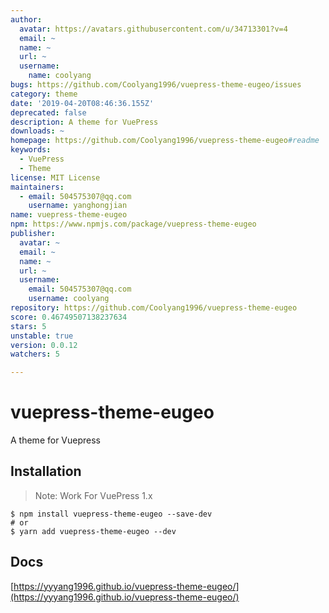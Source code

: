 ```yaml
---
author:
  avatar: https://avatars.githubusercontent.com/u/34713301?v=4
  email: ~
  name: ~
  url: ~
  username:
    name: coolyang
bugs: https://github.com/Coolyang1996/vuepress-theme-eugeo/issues
category: theme
date: '2019-04-20T08:46:36.155Z'
deprecated: false
description: A theme for VuePress
downloads: ~
homepage: https://github.com/Coolyang1996/vuepress-theme-eugeo#readme
keywords:
  - VuePress
  - Theme
license: MIT License
maintainers:
  - email: 504575307@qq.com
    username: yanghongjian
name: vuepress-theme-eugeo
npm: https://www.npmjs.com/package/vuepress-theme-eugeo
publisher:
  avatar: ~
  email: ~
  name: ~
  url: ~
  username:
    email: 504575307@qq.com
    username: coolyang
repository: https://github.com/Coolyang1996/vuepress-theme-eugeo
score: 0.46749507138237634
stars: 5
unstable: true
version: 0.0.12
watchers: 5

---
```


# vuepress-theme-eugeo

A theme for Vuepress

## Installation

> Note: Work For VuePress 1.x

```
$ npm install vuepress-theme-eugeo --save-dev
# or
$ yarn add vuepress-theme-eugeo --dev
```

## Docs

[https://yyyang1996.github.io/vuepress-theme-eugeo/](https://yyyang1996.github.io/vuepress-theme-eugeo/)
